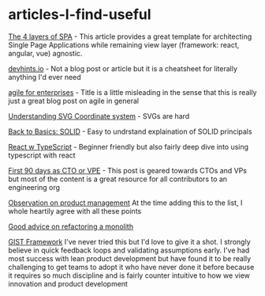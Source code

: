 # articles-I-find-useful

[The 4 layers of SPA](https://hackernoon.com/architecting-single-page-applications-b842ea633c2e) - This article provides a great template for architecting Single Page Applications while remaining view layer (framework: react, angular, vue) agnostic.


[devhints.io](https://devhints.io/) - Not a blog post or article but it is a cheatsheet for literally anything I'd ever need

[agile for enterprises](https://foxbox.co/blog/agile-product-development/) - Title is a little misleading in the sense that this is really just a great blog post on agile in general

[Understanding SVG Coordinate system](https://www.sarasoueidan.com/blog/svg-coordinate-systems/) - SVGs are hard

[Back to Basics: SOLID](https://thoughtbot.com/blog/back-to-basics-solid) - Easy to undrstand explaination of SOLID principals

[React w TypeScript](https://www.sitepoint.com/react-with-typescript-best-practices) - Beginner friendly but also fairly deep dive into using typescript with react

[First 90 days as CTO or VPE](https://lethain.com/first-ninety-days-cto-vpe/) - This post is geared towards CTOs and VPs but most of the content is a great resource for all contributors to an engineering org

[Observation on product management](https://medium.com/hackernoon/observations-on-product-management-3abc7e00148e) At the time adding this to the list, I whole heartily agree with all these points

[Good advice on refactoring a monolith](https://shopify.engineering/shopify-monolith) 

[GIST Framework](https://itamargilad.com/gist-framework/) I've never tried this but I'd love to give it a shot. I strongly believe in quick feedback loops and validating assumptions early. I've had most success with lean product development but have found it to be really challenging to get teams to adopt it who have never done it before because it requires so much discipline and is fairly counter intuitive to how we view innovation and product development
